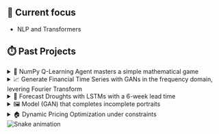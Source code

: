 ## 🔭 Current focus
- NLP and Transformers

## ⏱️ Past Projects

<details>
  <summary>🤖 NumPy Q-Learning Agent masters a simple mathematical game</summary>
  A Q-Learning Agent and a simple mathematical game, both implemented using Python and NumPy only.
  
  <a href="https://github.com/PierreCounathe/Reinforcement-Learning-for-Nim-Game">link to repository</a>
</details>
<details>
  <summary>📈 Generate Financial Time Series with GANs in the frequency domain, levering Fourier Transform</summary>
  Generate Financial Time Series (returns) with similar statistical properties (mean, standard deviation, skewness, kurtosis, acf, etc.) to a targeted market using GANs acting not in the time domain but in the frequency domain, using FFT and inverse FFT to switch from one domain to the other. 

  <a href="https://github.com/PierreCounathe/Financial-Time-Series-Generation-Frequency-GANs">link to repository</a>
</details>
<details>
  <summary>🌾 Forecast Droughts with LSTMs with a 6-week lead time</summary>
  Forecast droughts in the US with a 6-week lead time using weather time series and static soil data. Compare LSTM performance to classic ML models.

  <a href="https://github.com/PierreCounathe/Droughts-Forecasting">link to repository</a>
</details>
<details>
  <summary>🖼️ Model (GAN) that completes incomplete portraits</summary>
  This model can effectively replace a nose or an eye on faces.

  <a href="https://github.com/PierreCounathe/Globally-and-Locally-Consistent-Image-Completion-Pytorch-Implementation">link to repository</a>
</details>
<details>
  <summary>🏠 Dynamic Pricing Optimization under constraints </summary>
  Optimize Real Estate prices dynamically to meet financial constraints and deadlines (loan repayment dates) and maximize revenues.

  <a href="https://github.com/PierreCounathe/Real-Estate-Pricing-Optimization-Under-Financial-Constraints">link to repository</a>
</details>

<img src="https://raw.githubusercontent.com/PierreCounathe/PierreCounathe/output/snake.svg" alt="Snake animation" />
